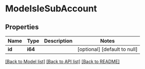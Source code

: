 # ModelsIeSubAccount

## Properties
Name | Type | Description | Notes
------------ | ------------- | ------------- | -------------
**id** | **i64** |  | [optional] [default to null]

[[Back to Model list]](../README.md#documentation-for-models) [[Back to API list]](../README.md#documentation-for-api-endpoints) [[Back to README]](../README.md)


